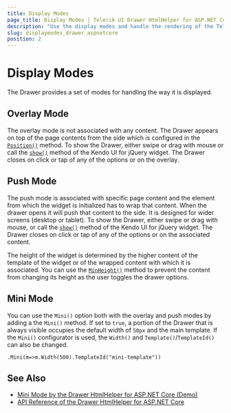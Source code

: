 ```yaml
---
title: Display Modes
page_title: Display Modes | Telerik UI Drawer HtmlHelper for ASP.NET Core
description: "Use the display modes and handle the rendering of the Telerik UI Drawer HtmlHelper for ASP.NET Core (MVC 6 or ASP.NET Core MVC)."
slug: displaymodes_drawer_aspnetcore
position: 2
---
```


# Display Modes

The Drawer provides a set of modes for handling the way it is displayed.  

## Overlay Mode

The overlay mode is not associated with any content. The Drawer appears on top of the page contents from the side which is configured in the [`Position()`](/api/drawer) method. To show the Drawer, either swipe or drag with mouse or call the [`show()`](https://docs.telerik.com/kendo-ui/api/javascript/ui/drawer/methods/show) method of the Kendo UI for jQuery widget. The Drawer closes on click or tap of any of the options or on the overlay.

## Push Mode

The push mode is associated with specific page content and the element from which the widget is initialized has to wrap that content. When the drawer opens it will push that content to the side. It is designed for wider screens (desktop or tablet). To show the Drawer, either swipe or drag with mouse, or call the [`show()`](https://docs.telerik.com/kendo-ui/api/javascript/ui/drawer/methods/show) method of the Kendo UI for jQuery widget. The Drawer closes on click or tap of any of the options or on the associated content.

The height of the widget is determined by the higher content of the template of the widget or of the wrapped content with which it is associated. You can use the [`MinHeight()`](/api/drawer) method to prevent the content from changing its height as the user toggles the drawer options.

## Mini Mode

You can use the `Mini()` option both with the overlay and push modes by adding a the `Mini()` method. If set to `true`, a portion of the Drawer that is always visible occupies the default width of `50px` and the main template. If the `Mini()` configurator is used, the `Width()` and `Template()`/`TemplateId()` can also be changed.

    .Mini(m=>m.Width(500).TemplateId("mini-template"))

## See Also

* [Mini Mode by the Drawer HtmlHelper for ASP.NET Core (Demo)](https://demos.telerik.com/aspnet-core/drawer/mini)
* [API Reference of the Drawer HtmlHelper for ASP.NET Core](/api/drawer)
